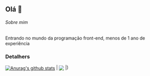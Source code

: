 ## Olá 👋

###### Sobre mim 
Entrando no mundo da programação front-end, menos de 1 ano de experiência 

### Detalhers

<a href="https://github.com/Jabiroca1337/github-readme-stats"><img align="center" src="https://github-readme-stats.vercel.app/api?username=Jabiroca1337&show_icons=true&include_all_commits=true&theme=buefy&hide_border=true" alt="Anurag's github stats" /></a> | <a href="https://github.com/anuraghazra/github-readme-stats"><img align="center" src="https://github-readme-stats.vercel.app/api/top-langs/?username=anuraghazra&layout=compact&theme=buefy&hide_border=true" /></a> |)

